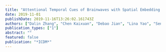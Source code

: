 ```yaml
---
title: "Attentional Temporal Cues of Brainwaves with Spatial Embedding for Motion Intent Detection."
date: 2019-11-01
publishDate: 2019-11-16T13:26:02.161743Z
authors: ["Dalin Zhang", "Chen Kaixuan", "Debao Jian", "Lina Yao", "Sen Wang", "Po Li"]
publication_types: ["1"]
abstract: ""
featured: false
publication: "*ICDM*"
---
```


